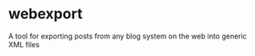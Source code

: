webexport
=========

A tool for exporting posts from any blog system on the web into generic XML files